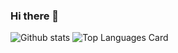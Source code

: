 ### Hi there 👋

<!--
**ruyiq/ruyiq** is a ✨ _special_ ✨ repository because its `README.md` (this file) appears on your GitHub profile.

Here are some ideas to get you started:

- 🔭 I’m currently working on ...
- 🌱 I’m currently learning ...
- 👯 I’m looking to collaborate on ...
- 🤔 I’m looking for help with ...
- 💬 Ask me about ...
- 📫 How to reach me: ...
- 😄 Pronouns: ...
- ⚡ Fun fact: ...
-->
![Github stats](https://github-readme-stats.vercel.app/api?username=ruyiq&theme=highcontrast&show_icons=true&count_private=true)
![Top Languages Card](https://github-readme-stats.vercel.app/api/top-langs/?username=ruyiq&layout=compact)
